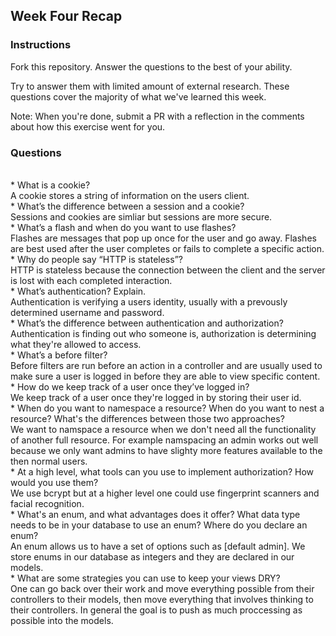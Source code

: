 ## Week Four Recap

### Instructions
Fork this repository. Answer the questions to the best of your ability.

Try to answer them with limited amount of external research. These questions cover the majority of what we've learned this week.

Note: When you're done, submit a PR with a reflection in the comments about how this exercise went for you.

### Questions

<br>
* What is a cookie?
<br>
A cookie stores a string of information on the users client.
<br>
* What’s the difference between a session and a cookie?
<br>
Sessions and cookies are simliar but sessions are more secure.
<br>
* What’s a flash and when do you want to use flashes?
<br>
Flashes are messages that pop up once for the user and go away.  Flashes are best used after the user completes or fails to complete a specific action.
<br>
* Why do people say “HTTP is stateless”?
<br>
HTTP is stateless because the connection between the client and the server is lost with each completed interaction.
<br>
* What’s authentication? Explain.
<br>
Authentication is verifying a users identity, usually with a prevously determined username and password.
<br>
* What’s the difference between authentication and authorization?
<br>
Authentication is finding out who someone is, authorization is determining what they're allowed to access.
<br>
* What’s a before filter?
<br>
Before filters are run before an action in a controller and are usually used to make sure a user is logged in before they are able to view specific content.
<br>
* How do we keep track of a user once they’ve logged in?
<br>
We keep track of a user once they're logged in by storing their user id.
<br>
* When do you want to namespace a resource? When do you want to nest a resource? What's the differences between those two approaches?
<br>
We want to namspace a resource when we don't need all the functionality of another full resource.  For example namspacing an admin works out well because we only want admins to have slighty more features available to the then normal users.
<br>
* At a high level, what tools can you use to implement authorization? How would you use them?
<br>
We use bcrypt but at a higher level one could use fingerprint scanners and facial recognition.
<br>
* What's an enum, and what advantages does it offer? What data type needs to be in your database to use an enum? Where do you declare an enum?
<br>
An enum allows us to have a set of options such as [default admin].  We store enums in our database as integers and they are declared in our models.
<br>
* What are some strategies you can use to keep your views DRY?
<br>
One can go back over their work and move everything possible from their controllers to their models, then move everything that involves thinking to their controllers.  In general the goal is to push as much proccessing as possible into the models.
<br>
